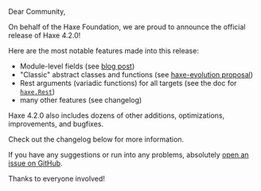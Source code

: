 Dear Community,

On behalf of the Haxe Foundation, we are proud to announce the official release of Haxe 4.2.0!

Here are the most notable features made into this release:

- Module-level fields (see [blog post](https://haxe.org/blog/module-level-fields/))
- "Classic" abstract classes and functions (see [haxe-evolution proposal](https://github.com/HaxeFoundation/haxe-evolution/blob/master/proposals/0012-abstract-classes.md#abstract-classes))
- Rest arguments (variadic functions) for all targets (see the doc for [`haxe.Rest`](https://github.com/HaxeFoundation/haxe/blob/844cbe6e907418a950d4c685a06743546c01afb1/std/haxe/Rest.hx#L8))
- many other features (see changelog)

Haxe 4.2.0 also includes dozens of other additions, optimizations, improvements, and bugfixes.

Check out the changelog below for more information.

If you have any suggestions or run into any problems, absolutely [open an issue on GitHub](https://github.com/HaxeFoundation/haxe/issues).

Thanks to everyone involved!